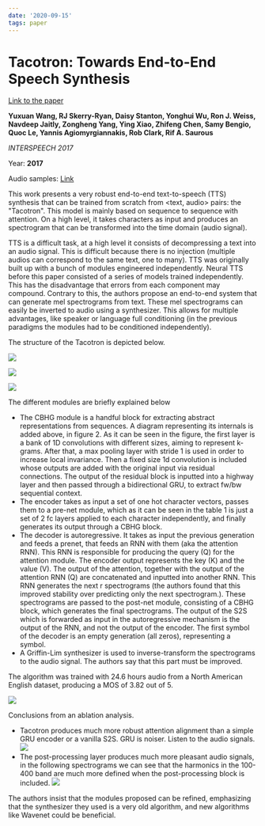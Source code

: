 ```yaml
---
date: '2020-09-15'
tags: paper
---
```

# Tacotron: Towards End-to-End Speech Synthesis

[Link to the paper](https://arxiv.org/abs/1703.10135)

**Yuxuan Wang, RJ Skerry-Ryan, Daisy Stanton, Yonghui Wu, Ron J. Weiss, Navdeep Jaitly, Zongheng Yang, Ying Xiao, Zhifeng Chen, Samy Bengio, Quoc Le, Yannis Agiomyrgiannakis, Rob Clark, Rif A. Saurous**

*INTERSPEECH 2017*

Year: **2017**

Audio samples: [Link](https://google.github.io/tacotron/publications/tacotron/index.html)

This work presents a very robust end-to-end text-to-speech (TTS) synthesis that can be trained from scratch from <text, audio> pairs: the "Tacotron". This model is mainly based on sequence to sequence with attention. On a high level, it takes characters as input and produces an spectrogram that can be transformed into the time domain (audio signal).

TTS is a difficult task, at a high level it consists of decompressing a text into an audio signal. This is difficult because there is no injection (multiple audios can correspond to the same text, one to many). TTS was originally built up with a bunch of modules engineered independently. Neural TTS before this paper consisted of a series of models trained independently. This has the disadvantage that errors from each component may compound. Contrary to this, the authors propose an end-to-end system that can generate mel spectrograms from text. These mel spectrograms can easily be inverted to audio using a synthesizer. This allows for multiple advantages, like speaker or language full conditioning (in the previous paradigms the modules had to be conditioned independently).

The structure of the Tacotron is depicted below.

![](assets/wang2017/architecture.png)

![](assets/wang2017/hp.png)

![](assets/wang2017/cbhg.png)

The different modules are briefly explained below
- The CBHG module is a handful block for extracting abstract representations from sequences. A diagram representing its internals is added above, in figure 2. As it can be seen in the figure, the first layer is a bank of 1D convolutions with different sizes, aiming to represent k-grams. After that, a max pooling layer with stride 1 is used in order to increase local invariance. Then a fixed size 1d convolution is included whose outputs are added with the original input via residual connections. The output of the residual block is inputted into a highway layer and then passed through a bidirectional GRU, to extract fw/bw sequential context.
- The encoder takes as input a set of one hot character vectors, passes them to a pre-net module, which as it can be seen in the table 1 is just a set of 2 fc layers applied to each character independently, and finally generates its output through a CBHG block.
- The decoder is autoregressive. It takes as input the previous generation and feeds a prenet, that feeds an RNN with them (aka the attention RNN). This RNN is responsible for producing the query (Q) for the attention module. The encoder output represents the key (K) and the value (V). The output of the attention, together with the output of the attention RNN (Q) are concatenated and inputted into another RNN. This RNN generates the next r spectrograms (the authors found that this improved stability over predicting only the next spectrogram.). These spectrograms are passed to the post-net module, consisting of a CBHG block, which generates the final spectrograms. The output of the S2S which is forwarded as input in the autoregressive mechanism is the output of the RNN, and not the output of the encoder. The first symbol of the decoder is an empty generation (all zeros), representing a <GO> symbol.
- A Griffin-Lim synthesizer is used to inverse-transform the spectrograms to the audio signal. The authors say that this part must be improved.


The algorithm was trained with 24.6 hours audio from a North American English dataset, producing a MOS of 3.82 out of 5.

![](assets/wang2017/mos.png)

Conclusions from an ablation analysis.
- Tacotron produces much more robust attention alignment than a simple GRU encoder or a vanilla S2S. GRU is noiser. Listen to the audio signals.
![](assets/wang2017/attention_alignment.png)
- The post-processing layer produces much more pleasant audio signals, in the following spectrograms we can see that the harmonics in the 100-400 band are much more defined when the post-processing block is included.
![](assets/wang2017/spectrograms.png)

The authors insist that the modules proposed can be refined, emphasizing that the synthesizer they used is a very old algorithm, and new algorithms like Wavenet could be beneficial.